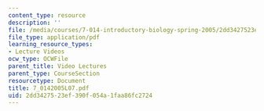 ```yaml
---
content_type: resource
description: ''
file: /media/courses/7-014-introductory-biology-spring-2005/2dd3427523ef390f054a1faa86fc2724_7_0142005L07.pdf
file_type: application/pdf
learning_resource_types:
- Lecture Videos
ocw_type: OCWFile
parent_title: Video Lectures
parent_type: CourseSection
resourcetype: Document
title: 7_0142005L07.pdf
uid: 2dd34275-23ef-390f-054a-1faa86fc2724
---
```

